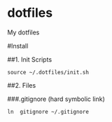 dotfiles
========

My dotfiles


#Install

##1. Init Scripts

```
source ~/.dotfiles/init.sh
```

##2. Files

###.gitignore (hard symbolic link)

```
ln  gitignore ~/.gitignore
```
